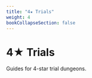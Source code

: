 ```yaml
---
title: "4★ Trials"
weight: 4
bookCollapseSection: false
---
```


# 4★ Trials

Guides for 4-star trial dungeons.

